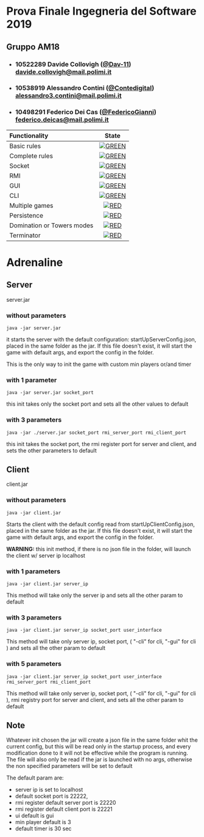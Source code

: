 # Prova Finale Ingegneria del Software 2019
## Gruppo AM18

- ###   10522289    Davide Collovigh ([@Dav-11](https://github.com/Dav-11))<br>davide.collovigh@mail.polimi.it
- ###   10538919    Alessandro Contini ([@Contedigital](https://github.com/Contedigital))<br>alessandro3.contini@mail.polimi.it
- ###   10498291    Federico Dei Cas ([@FedericoGianni](https://github.com/FedericoGianni))<br>federico.deicas@mail.polimi.it

| Functionality | State |
|:-----------------------|:------------------------------------:|
| Basic rules |[![GREEN](https://placehold.it/15/44bb44/44bb44)](#)
| Complete rules |[![GREEN](https://placehold.it/15/44bb44/44bb44)](#)
| Socket | [![GREEN](https://placehold.it/15/44bb44/44bb44)](#)
| RMI | [![GREEN](https://placehold.it/15/44bb44/44bb44)](#) |
| GUI | [![GREEN](https://placehold.it/15/44bb44/44bb44)](#) |
| CLI |[![GREEN](https://placehold.it/15/44bb44/44bb44)](#) |
| Multiple games | [![RED](https://placehold.it/15/f03c15/f03c15)](#) |
| Persistence | [![RED](https://placehold.it/15/f03c15/f03c15)](#)|
| Domination or Towers modes | [![RED](https://placehold.it/15/f03c15/f03c15)](#) |
| Terminator | [![RED](https://placehold.it/15/f03c15/f03c15)](#) |

<!--
[![RED](https://placehold.it/15/f03c15/f03c15)](#)
[![YELLOW](https://placehold.it/15/ffdd00/ffdd00)](#)
[![GREEN](https://placehold.it/15/44bb44/44bb44)](#)
-->

# Adrenaline


## Server
server.jar


### without parameters 
```
java -jar server.jar
```

it starts the server with the default configuration: startUpServerConfig.json, placed in the same folder as the jar.
If this file doesn't exist, it will start the game with default args, and export the config in the folder.

This is the only way to init the game with custom min players or/and timer

### with 1 parameter
```
java -jar server.jar socket_port
```

this init takes only the socket port and sets all the other values to default

### with 3 parameters
```
java -jar ./server.jar socket_port rmi_server_port rmi_client_port
```

this init takes the socket port, the rmi register port for server and client, and sets the other parameters to default 



## Client
client.jar

### without parameters 
```
java -jar client.jar
```

Starts the client with the default config read from startUpClientConfig.json, placed in the same folder as the jar.
If this file doesn't exist, it will start the game with default args, and export the config in the folder.

**WARNING:** this init method, if there is no json file in the folder, will launch the client w/ server ip localhost

### with 1 parameters
```
java -jar client.jar server_ip
```

This method will take only the server ip and sets all the other param to default

### with 3 parameters
```
java -jar client.jar server_ip socket_port user_interface
```

This method will take only server ip, socket port, ( "-cli" for cli, "-gui" for cli ) and sets all the other param to default

### with 5 parameters
```
java -jar client.jar server_ip socket_port user_interface rmi_server_port rmi_client_port
```

This method will take only server ip, socket port, ( "-cli" for cli, "-gui" for cli ), rmi registry port for server and client, and sets all the other param to default

## Note

Whatever init chosen the jar will create a json file in the same folder whit the current config, but this will be read only in the startup process, and every modification done to it will not be effective while the program is running.
The file will also only be read if the jar is launched with no args, otherwise the non specified parameters will be set to default

The default param are:
 
* server ip is set to localhost
* default socket port is 22222, 
* rmi register default server port is 22220
* rmi register default client port is 22221
* ui default is gui
* min player default is 3
* default timer is 30 sec